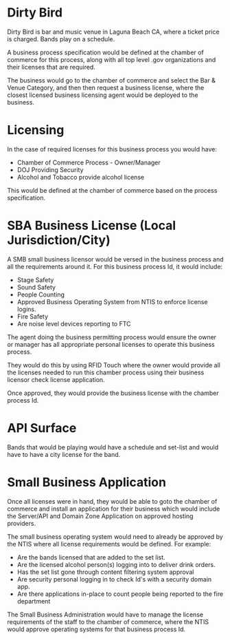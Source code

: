 # Dirty Bird

Dirty Bird is bar and music venue in Laguna Beach CA, where a ticket price is charged. Bands play on a schedule.

A business process specification would be defined at the chamber of commerce for this process, along with all top level .gov organizations and their licenses that are required.

The business would go to the chamber of commerce and select the Bar & Venue Category, and then then request a business license, where the closest licensed business licensing agent would be deployed to the business.

# Licensing

In the case of required licenses for this business process you would have:

- Chamber of Commerce Process - Owner/Manager
- DOJ Providing Security
- Alcohol and Tobacco provide alcohol license

This would be defined at the chamber of commerce based on the process specification.

# SBA Business License (Local Jurisdiction/City)

A SMB small business licensor would be versed in the business process and all the requirements around it. For this business process Id, it would include:

- Stage Safety
- Sound Safety
- People Counting
- Approved Business Operating System from NTIS to enforce license logins.
- Fire Safety
- Are noise level devices reporting to FTC

The agent doing the business permitting process would ensure the owner or manager has all appropriate personal licenses to operate this business process.

They would do this by using RFID Touch where the owner would provide all the licenses needed to run this chamber process using their business licensor check license application.

Once approved, they would provide the business license with the chamber process Id.

# API Surface

Bands that would be playing would have a schedule and set-list and would have to have a city license for the band.

# Small Business Application

Once all licenses were in hand, they would be able to goto the chamber of commerce and install an application for their business which would include the Server/API and Domain Zone Application on approved hosting providers.

The small business operating system would need to already be approved by the NTIS where all license requirements would be defined. For example:

- Are the bands licensed that are added to the set list.
- Are the licensed alcohol person(s) logging into to deliver drink orders.
- Has the set list gone through content filtering system approval
- Are security personal logging in to check Id's with a security domain app.
- Are there applications in-place to count people being reported to the fire department

The Small Business Administration would have to manage the license requirements of the staff to the chamber of commerce, where the NTIS would approve operating systems for that business process Id.

